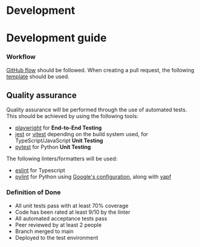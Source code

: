 # Development

#  Development guide

<!--
Explain what a new developer to the project should know in order to develop the system, including who to build, run and test it in a development environment. 

Document any APIs, formats and protocols needed for development (but don't forget that public APIs should also be accessible from the "How to use" section in your README.md file). 

Describe coding conventions and other guidelines adopted by the project.
-->


### Workflow    
[GitHub flow](https://docs.github.com/en/get-started/quickstart/github-flow) should be followed. When creating a pull request, the following [template](https://github.com/FEUP-MEIC-DS-2023-1MEIC07/.github/blob/main/PULL_REQUEST_TEMPLATE.md) should be used.


## Quality assurance

Quality assurance will be performed through the use of automated tests.
This should be achieved by using the following tools:

- [playwright](https://playwright.dev/) for **End-to-End Testing**
- [jest](https://jestjs.io/) or [vitest](https://vitest.dev/) depending on the build system used, for TypeScript/JavaScript **Unit Testing**
- [pytest](https://docs.pytest.org/en/7.4.x/) for Python **Unit Testing**

The following linters/formatters will be used:

- [eslint](https://eslint.org/) for Typescript
- [pylint](https://github.com/pylint-dev/pylint) for Python using [Google's configuration](https://google.github.io/styleguide/pylintrc), along with [yapf](https://github.com/google/yapf)


### Definition of Done
- All unit tests pass with at least 70% coverage
- Code has been rated at least 9/10 by the linter
- All automated acceptance tests pass
- Peer reviewed by at least 2 people
- Branch merged to main
- Deployed to the test environment